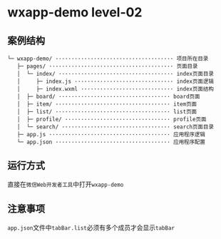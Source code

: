 # wxapp-demo level-02

## 案例结构

```
└─ wxapp-demo/ ····································· 项目所在目录
   ├─ pages/ ······································· 页面目录
   │  └─ index/ ···································· index页面目录
   │     ├─ index.js ······························· index页面逻辑
   │     ├─ index.wxml ····························· index页面结构
   │  ├─ board/ ··································· board页面
   │  ├─ item/ ···································· item页面
   │  ├─ list/ ···································· list页面
   │  ├─ profile/ ································· profile页面
   │  └─ search/ ·································· search页面目录
   ├─ app.js ······································ 应用程序逻辑
   └─ app.json ···································· 应用程序配置
```

## 运行方式

直接在`微信Web开发者工具`中打开`wxapp-demo`

## 注意事项

`app.json`文件中`tabBar.list`必须有多个成员才会显示`tabBar`